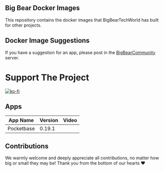 ## Big Bear Docker Images

This repository contains the docker images that BigBearTechWorld has built for other projects.

## Docker Image Suggestions

If you have a suggestion for an app, please post in the [BigBearCommunity](https://community.bigbeartechworld.com) server.

# Support The Project

[![ko-fi](https://ko-fi.com/img/githubbutton_sm.svg)](https://ko-fi.com/E1E5NDK3I)

## Apps

| App Name   | Version | Video |
| ---------- | ------- | ----- |
| Pocketbase | 0.19.1  |       |

## Contributions

We warmly welcome and deeply appreciate all contributions, no matter how big or small they may be! Thank you from the bottom of our hearts ❤️
